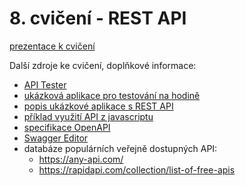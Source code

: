 # 8. cvičení - REST API 

[prezentace k cvičení](cviceni-08.pptx)

Další zdroje ke cvičení, doplňkové informace:
- [API Tester](https://apitester.com)
- [ukázková aplikace pro testování na hodině](http://vojir.net/ukoly/www/api/)
- [popis ukázkové aplikace s REST API](https://github.com/4iz268/cviceni/tree/master/13-aplikace/zadani_ukoly)
- [příklad využití API z javascriptu](./example-api-ukoly/)
- [specifikace OpenAPI](https://swagger.io/resources/open-api/)
- [Swagger Editor](https://editor.swagger.io/)
- databáze populárních veřejně dostupných API:
  - https://any-api.com/
  - https://rapidapi.com/collection/list-of-free-apis 
